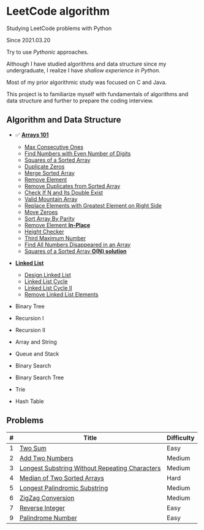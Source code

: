 # LeetCode algorithm 

Studying LeetCode problems with Python

Since 2021.03.20

Try to use *Pythonic* approaches.

Although I have studied algorithms and data structure since my undergraduate, 
I realize I have *shallow experience in Python*.

Most of my prior algorithmic study was focused on C and Java.

This project is to familiarize myself with fundamentals of algorithms and data structure 
and further to prepare the coding interview.


## Algorithm and Data Structure

* ✅ [**Arrays 101**](./Arrays-101/Array.md)
    + [Max Consecutive Ones](./Arrays-101/findMaxConsecutiveOnes.py)
    + [Find Numbers with Even Number of Digits](./Arrays-101/findNumbers.py)
    + [Squares of a Sorted Array](./Arrays-101/sortedSquares.py)
    + [Duplicate Zeros](./Arrays-101/duplicateZeros.py)
    + [Merge Sorted Array](./Arrays-101/merge.py)
    + [Remove Element](./Arrays-101/removeElement.py)
    + [Remove Duplicates from Sorted Array](./Arrays-101/removeDuplicates.py)
    + [Check If N and Its Double Exist](./Arrays-101/checkIfExist.py)
    + [Valid Mountain Array](./Arrays-101/validMountainArray.py)
    + [Replace Elements with Greatest Element on Right Side](./Arrays-101/replaceElements.py)
    + [Move Zeroes](./Arrays-101/moveZeroes.py)
    + [Sort Array By Parity](./Arrays-101/sortArrayByParity.py)
    + [Remove Element **In-Place**](./Arrays-101/removeElement_2.py)
    + [Height Checker](./Arrays-101/heightChecker.py)
    + [Third Maximum Number](./Arrays-101/thirdMax.py)
    + [Find All Numbers Disappeared in an Array](./Arrays-101/findDisappearedNumbers.py)
    + [Squares of a Sorted Array **O(N) solution**](./Arrays-101/sortedSquares_2.py)

* [**Linked List**](./Linked-List/Linked-List.md)
    + [Design Linked List](./Linked-List/MyLinkedList.py)
    + [Linked List Cycle](./Linked-List/hasCycle.py)
    + [Linked List Cycle II](./Linked-List/detectCycle.py)
    + [Remove Linked List Elements](./Linked-List/removeElements.py)

* Binary Tree
* Recursion I
* Recursion II  
* Array and String
* Queue and Stack
* Binary Search
* Binary Search Tree
* Trie
* Hash Table


## Problems
| # | Title | Difficulty |
|---| ----- | ---------- |
|1|[Two Sum](./Problems/0001_twoSum.py)|Easy|
|2|[Add Two Numbers](./Problems/0002_addTwoNumbers.py)|Medium|
|3|[Longest Substring Without Repeating Characters](./Problems/0003_lengthOfLongestSubstring.py)|Medium|
|4|[Median of Two Sorted Arrays](./Problems/0004_findMedianSortedArray.py)|Hard|
|5|[Longest Palindromic Substring](./Problems/0005_longestPalindrome.py)|Medium|
|6|[ZigZag Conversion](./Problems/0006_convert.py)|Medium|
|7|[Reverse Integer](./Problems/0007_reverse.py)|Easy|
|9|[Palindrome Number](./Problems/0009_isPalindrome.py)|Easy|


